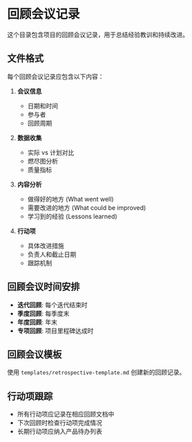 # 回顾会议记录

这个目录包含项目的回顾会议记录，用于总结经验教训和持续改进。

## 文件格式

每个回顾会议记录应包含以下内容：

1. **会议信息**
   - 日期和时间
   - 参与者
   - 回顾周期

2. **数据收集**
   - 实际 vs 计划对比
   - 燃尽图分析
   - 质量指标

3. **内容分析**
   - 做得好的地方 (What went well)
   - 需要改进的地方 (What could be improved)
   - 学习到的经验 (Lessons learned)

4. **行动项**
   - 具体改进措施
   - 负责人和截止日期
   - 跟踪机制

## 回顾会议时间安排

- **迭代回顾**: 每个迭代结束时
- **季度回顾**: 每季度末
- **年度回顾**: 年末
- **专项回顾**: 项目里程碑达成时

## 回顾会议模板

使用 `templates/retrospective-template.md` 创建新的回顾记录。

## 行动项跟踪

- 所有行动项应记录在相应回顾文档中
- 下次回顾时检查行动项完成情况
- 长期行动项应纳入产品待办列表
